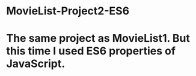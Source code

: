 # MovieList-Project2-ES6
# The same project as MovieList1. But this time I used ES6 properties of JavaScript.
